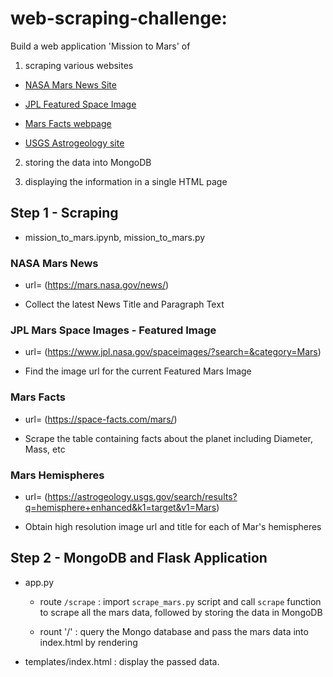 # web-scraping-challenge:

Build a web application 'Mission to Mars' of

1. scraping  various websites

  - [NASA Mars News Site](https://mars.nasa.gov/news/)

  - [JPL Featured Space Image](https://www.jpl.nasa.gov/spaceimages/?search=&category=Mars)

  - [Mars Facts webpage](https://space-facts.com/mars/)

  - [USGS Astrogeology site](https://astrogeology.usgs.gov/search/results?q=hemisphere+enhanced&k1=target&v1=Mars)

2. storing the data into MongoDB

3. displaying the information in a single HTML page

## Step 1 - Scraping

* mission_to_mars.ipynb, mission_to_mars.py

### NASA Mars News

* url= (https://mars.nasa.gov/news/)

* Collect the latest News Title and Paragraph Text

### JPL Mars Space Images - Featured Image

* url= (https://www.jpl.nasa.gov/spaceimages/?search=&category=Mars)

* Find the image url for the current Featured Mars Image

### Mars Facts

* url= (https://space-facts.com/mars/)

* Scrape the table containing facts about the planet including Diameter, Mass, etc

### Mars Hemispheres

* url= (https://astrogeology.usgs.gov/search/results?q=hemisphere+enhanced&k1=target&v1=Mars)

* Obtain high resolution image url and title for each of Mar's hemispheres


## Step 2 - MongoDB and Flask Application

* app.py

  - route `/scrape` : import `scrape_mars.py` script and call `scrape` function to scrape all the mars data, followed by storing the data in MongoDB

  - rount '/' : query the Mongo database and pass the mars data into index.html by rendering

* templates/index.html : display the passed data.

